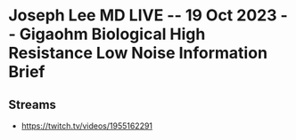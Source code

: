 # Joseph Lee MD LIVE -- 19 Oct 2023 -- Gigaohm Biological High Resistance Low Noise Information Brief

## Streams
- https://twitch.tv/videos/1955162291

